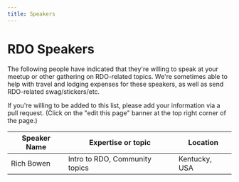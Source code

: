 ```yaml
---
title: Speakers
---
```


# RDO Speakers

The following people have indicated that they're willing to speak
at your meetup or other gathering on RDO-related topics. We're sometimes
able to help with travel and lodging expenses for these speakers, as
well as send RDO-related swag/stickers/etc.

If you're willing to be added to this list, please add your information
via a pull request. (Click on the "edit this page" banner at the top
right corner of the page.)



| Speaker Name | Expertise or topic | Location |
|--------------|--------------------|----------|
| Rich Bowen   | Intro to RDO, Community topics | Kentucky, USA |

